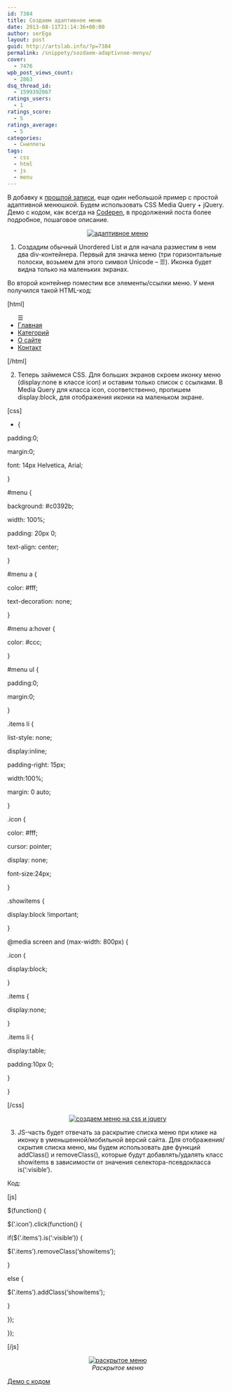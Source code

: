 ```yaml
---
id: 7384
title: Создаем адаптивное меню
date: 2013-08-11T21:14:36+00:00
author: serEga
layout: post
guid: http://artslab.info/?p=7384
permalink: /snippety/sozdaem-adaptivnoe-menyu/
cover:
  - 7476
wpb_post_views_count:
  - 2863
dsq_thread_id:
  - 1599392067
ratings_users:
  - 1
ratings_score:
  - 5
ratings_average:
  - 5
categories:
  - Сниппеты
tags:
  - css
  - html
  - js
  - menu
---
```

В добавку к [прошлой записи](http://artslab.info/snippety/sozdaem-fiksirovannoe-navigacionnoe-menyu-otobrazhaemoe-pri-prokrutke-stranicy/ "Создаем фиксированное навигационное меню, отображаемое при прокрутке страницы"), еще один небольшой пример с простой адаптивной менюшкой. Будем использовать CSS Media Query + jQuery. Демо с кодом, как всегда на <a href="http://codepen.io/4gray/pen/FEujv" target="_blank">Codepen</a>, в продолжений поста более подробное, пошаговое описание.

<center>
  <a href="http://img.artslab.info/adaptivnoe_menu_css.jpg"><img src="http://img.artslab.info/adaptivnoe_menu_css-300x195.jpg" alt="адаптивное меню" class="aligncenter size-medium wp-image-7400" srcset="http://img.artslab.info/adaptivnoe_menu_css-300x195.jpg 300w, http://img.artslab.info/adaptivnoe_menu_css-1024x668.jpg 1024w, http://img.artslab.info/adaptivnoe_menu_css.jpg 1199w" sizes="(max-width: 300px) 100vw, 300px" /></a>
</center>


  
<!--more-->

1. Создадим обычный Unordered List и для начала разместим в нем два div-контейнера. Первый для значка меню (три горизонтальные полоски, возьмем для этого символ Unicode &#8211; &#9776;). Иконка будет видна только на маленьких экранах.    

  
Во второй контейнер поместим все элементы/ссылки меню. У меня получился такой HTML-код:

[html]
  
<ul id="menu">
    
<div class="icon">&#9776;</div>
    
<div class="items">
      
<li><a href="#">Главная</a></li>
      
<li><a href="#">Категорий</a></li>
      
<li><a href="#">О сайте</a></li>
      
<li><a href="#">Контакт</a></li>
    
</div>
  
</ul>
  
[/html]

2. Теперь займемся CSS. Для больших экранов скроем иконку меню (display:none в классе icon) и оставим только список с ссылками. В Media Query для класса icon, соответственно, пропишем display:block, для отображения иконки на маленьком экране.

[css]
  
* {
    
padding:0;
    
margin:0;
    
font: 14px Helvetica, Arial;
  
}
  
#menu {
    
background: #c0392b;
    
width: 100%;
    
padding: 20px 0;
    
text-align: center;
  
}
  
#menu a {
    
color: #fff;
    
text-decoration: none;
  
}
  
#menu a:hover {
    
color: #ccc;
  
}
  
#menu ul {
    
padding:0;
    
margin:0;
  
}
  
.items li {
    
list-style: none;
    
display:inline;
    
padding-right: 15px;
    
width:100%;
    
margin: 0 auto;
  
}
  
.icon {
    
color: #fff;
    
cursor: pointer;
    
display: none;
    
font-size:24px;
  
}
  
.showitems {
    
display:block !important;
  
}
  
@media screen and (max-width: 800px) {
    
.icon {
       
display:block;
    
}
     
.items {
      
display:none;
    
}
    
.items li {
      
display:table;
      
padding:10px 0;
    
}
  
}
  
[/css]

<center>
  <a href="http://img.artslab.info/css_jquery_menu.jpg"><img src="http://img.artslab.info/css_jquery_menu-300x231.jpg" alt="создаем меню на css и jquery" class="aligncenter size-medium wp-image-7410" srcset="http://img.artslab.info/css_jquery_menu-300x231.jpg 300w, http://img.artslab.info/css_jquery_menu.jpg 660w" sizes="(max-width: 300px) 100vw, 300px" /></a>
</center>

3. JS-часть будет отвечать за раскрытие списка меню при клике на иконку в уменьшенной/мобильной версий сайта. Для отображения/скрытия списка меню, мы будем использовать две функций addClass() и removeClass(), которые будут добавлять/удалять класс showitems в зависимости от значения селектора-псевдокласса is(&#8216;:visible&#8217;).

Код:

[js]
  
$(function() {
    
$(&#8216;.icon&#8217;).click(function() {
      
if($(&#8216;.items&#8217;).is(&#8216;:visible&#8217;)) {
        
$(&#8216;.items&#8217;).removeClass(&#8216;showitems&#8217;);
      
}
      
else {
        
$(&#8216;.items&#8217;).addClass(&#8216;showitems&#8217;);
      
}
   
});
  
});
  
[/js]

<center>
  <a href="http://img.artslab.info/CodePen_-_A_Pen_by_4gray-3.png"><img src="http://img.artslab.info/CodePen_-_A_Pen_by_4gray-3-300x300.png" alt="раскрытое меню" class="aligncenter size-medium wp-image-7403" srcset="http://img.artslab.info/CodePen_-_A_Pen_by_4gray-3-300x300.png 300w, http://img.artslab.info/CodePen_-_A_Pen_by_4gray-3-100x100.png 100w, http://img.artslab.info/CodePen_-_A_Pen_by_4gray-3.png 507w" sizes="(max-width: 300px) 100vw, 300px" /></a>
</center>


  


<center>
  <i>Раскрытое меню</i>
</center>

<a href="http://codepen.io/4gray/pen/FEujv" target="_blank">Демо с кодом</a>